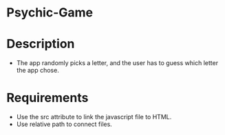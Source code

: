 # Psychic-Game

# Description
- The app randomly picks a letter, and the user has to guess which letter the app chose.

# Requirements
- Use the src attribute to link the javascript file to HTML.
- Use relative path to connect files.